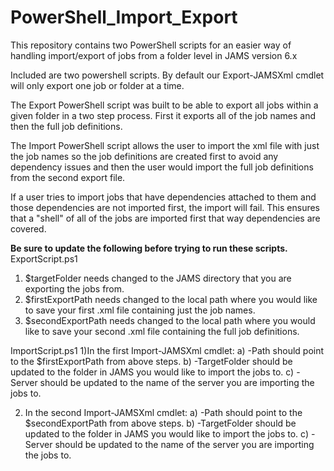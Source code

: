 # PowerShell_Import_Export
This repository contains two PowerShell scripts for an easier way of handling import/export of jobs from a folder level in JAMS version 6.x

Included are two powershell scripts.  By default our Export-JAMSXml cmdlet will only export one job or folder at a time.  

The Export PowerShell script was built to be able to export all jobs within a given folder in a two step process. First it exports all of the job names and then the full job definitions. 

The Import PowerShell script allows the user to import the xml file with just the job names so the job definitions are created first to avoid any dependency issues and then the user would import the full job definitions from the second export file. 

If a user tries to import jobs that have dependencies attached to them and those dependencies are not imported first, the import will fail.  This ensures that a "shell" of all of the jobs are imported first that way dependencies are covered.  

**Be sure to update the following before trying to run these scripts.**
ExportScript.ps1
1) $targetFolder needs changed to the JAMS directory that you are exporting the jobs from.
2) $firstExportPath needs changed to the local path where you would like to save your first .xml file containing just the job names.
3) $secondExportPath needs changed to the local path where you would like to save your second .xml file containing the full job definitions. 

ImportScript.ps1
1)In the first Import-JAMSXml cmdlet: 
    a) -Path should point to the $firstExportPath from above steps.
    b) -TargetFolder should be updated to the folder in JAMS you would like to import the jobs to. 
    c) -Server should be updated to the name of the server you are importing the jobs to.
    
2) In the second Import-JAMSXml cmdlet: 
    a) -Path should point to the $secondExportPath from above steps.
    b) -TargetFolder should be updated to the folder in JAMS you would like to import the jobs to. 
    c) -Server should be updated to the name of the server you are importing the jobs to.
    
